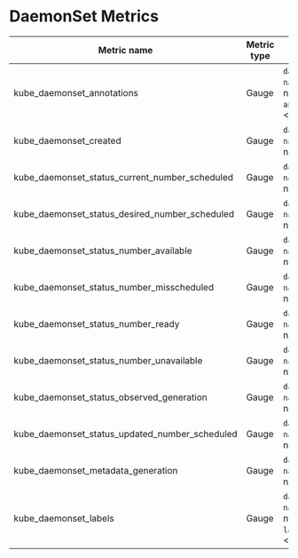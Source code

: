 # DaemonSet Metrics

| Metric name                                    | Metric type | Labels/tags                                                                                                                                         | Status       |
| ---------------------------------------------- | ----------- | --------------------------------------------------------------------------------------------------------------------------------------------------- | ------------ |
| kube_daemonset_annotations                     | Gauge       | `daemonset`=&lt;daemonset-name&gt; <br> `namespace`=&lt;daemonset-namespace&gt; <br> `annotation_DAEMONSET_ANNOTATION`=&lt;DAEMONSET_ANNOTATION&gt; | EXPERIMENTAL |
| kube_daemonset_created                         | Gauge       | `daemonset`=&lt;daemonset-name&gt; <br> `namespace`=&lt;daemonset-namespace&gt;                                                                     | STABLE       |
| kube_daemonset_status_current_number_scheduled | Gauge       | `daemonset`=&lt;daemonset-name&gt; <br> `namespace`=&lt;daemonset-namespace&gt;                                                                     | STABLE       |
| kube_daemonset_status_desired_number_scheduled | Gauge       | `daemonset`=&lt;daemonset-name&gt; <br> `namespace`=&lt;daemonset-namespace&gt;                                                                     | STABLE       |
| kube_daemonset_status_number_available         | Gauge       | `daemonset`=&lt;daemonset-name&gt; <br> `namespace`=&lt;daemonset-namespace&gt;                                                                     | STABLE       |
| kube_daemonset_status_number_misscheduled      | Gauge       | `daemonset`=&lt;daemonset-name&gt; <br> `namespace`=&lt;daemonset-namespace&gt;                                                                     | STABLE       |
| kube_daemonset_status_number_ready             | Gauge       | `daemonset`=&lt;daemonset-name&gt; <br> `namespace`=&lt;daemonset-namespace&gt;                                                                     | STABLE       |
| kube_daemonset_status_number_unavailable       | Gauge       | `daemonset`=&lt;daemonset-name&gt; <br> `namespace`=&lt;daemonset-namespace&gt;                                                                     | STABLE       |
| kube_daemonset_status_observed_generation      | Gauge       | `daemonset`=&lt;daemonset-name&gt; <br> `namespace`=&lt;daemonset-namespace&gt;                                                                     | STABLE       |
| kube_daemonset_status_updated_number_scheduled | Gauge       | `daemonset`=&lt;daemonset-name&gt; <br> `namespace`=&lt;daemonset-namespace&gt;                                                                     | STABLE       |
| kube_daemonset_metadata_generation             | Gauge       | `daemonset`=&lt;daemonset-name&gt; <br> `namespace`=&lt;daemonset-namespace&gt;                                                                     | STABLE       |
| kube_daemonset_labels                          | Gauge       | `daemonset`=&lt;daemonset-name&gt; <br> `namespace`=&lt;daemonset-namespace&gt; <br> `label_DAEMONSET_LABEL`=&lt;DAEMONSET_LABEL&gt;                | STABLE       |
